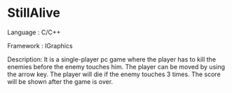 # StillAlive

Language   : C/C++

Framework  : IGraphics

Description: It is a single-player pc game where the player has to kill the enemies before the enemy touches him. The player can be moved by using the arrow key. The player will die if the enemy touches 3 times. The score will be shown after the game is over.

